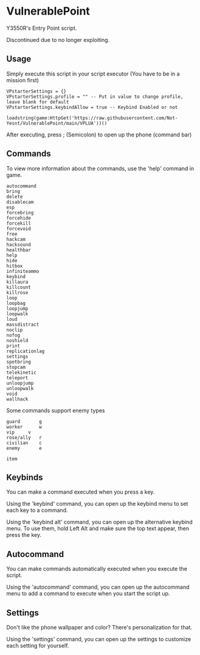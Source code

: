 # VulnerablePoint

Y3550R's Entry Point script.

Discontinued due to no longer exploiting.

## Usage

Simply execute this script in your script executor (You have to be in a mission first)
```
VPstarterSettings = {}
VPstarterSettings.profile = "" -- Put in value to change profile, leave blank for default
VPstarterSettings.keybindAllow = true -- Keybind Enabled or not

loadstring(game:HttpGet('https://raw.githubusercontent.com/Not-Yesnt/VulnerablePoint/main/VPLUA'))()
```

After executing, press ; (Semicolon) to open up the phone (command bar)

## Commands

To view more information about the commands, use the 'help' command in game.
```
autocommand
bring
delete
disablecam
esp
forcebring
forcehide
forcekill
forcevoid
free
hackcam
hacksound
healthbar
help
hide
hitbox
infiniteammo
keybind
killaura
killcount
killrose
loop
loopbag
loopjump
loopwalk
loud
massdistract
noclip
nofog
noshield
print
replicationlag
settings
spotbring
stopcam
telekinetic
teleport
unloopjump
unloopwalk
void
wallhack
```
Some commands support enemy types
```
guard		g
worker		w
vip		v
rose/ally	r
civilian	c
enemy		e

item
```

## Keybinds

You can make a command executed when you press a key.

Using the 'keybind' command, you can open up the keybind menu to set each key to a command.

Using the 'keybind alt' command, you can open up the alternative keybind menu. To use them, hold Left Alt and make sure the top text appear, then press the key.

## Autocommand

You can make commands automatically executed when you execute the script.

Using the 'autocommand' command, you can open up the autocommand menu to add a command to execute when you start the script up.

## Settings

Don't like the phone wallpaper and color? There's personalization for that.

Using the 'settings' command, you can open up the settings to customize each setting for yourself.
